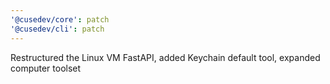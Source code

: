 ```yaml
---
'@cusedev/core': patch
'@cusedev/cli': patch
---
```


Restructured the Linux VM FastAPI, added Keychain default tool, expanded computer toolset
